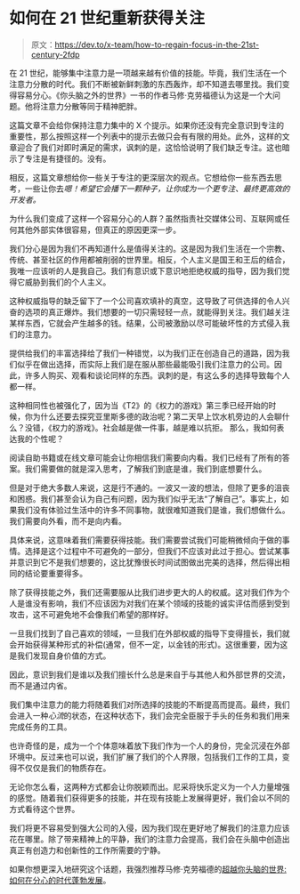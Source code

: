 # 如何在 21 世纪重新获得关注

> 原文：<https://dev.to/x-team/how-to-regain-focus-in-the-21st-century-2fdp>

在 21 世纪，能够集中注意力是一项越来越有价值的技能。毕竟，我们生活在一个注意力分散的时代。我们不断被新鲜刺激的东西轰炸，却不知道去哪里找。我们变得容易分心。《你头脑之外的世界》一书的作者马修·克劳福德认为这是一个大问题。他将注意力分散等同于精神肥胖。

这篇文章不会给你保持注意力集中的 X 个提示。如果你还没有完全意识到专注的重要性，那么按照这样一个列表中的提示去做只会有有限的用处。此外，这样的文章迎合了我们对即时满足的需求，讽刺的是，这恰恰说明了我们缺乏专注。这也暗示了专注是有捷径的。没有。

相反，这篇文章想给你一些关于专注的更深层次的观点。它想给你一些东西去思考，一些让你去*嗯！希望它会播下一颗种子，让你成为一个更专注、最终更高效的开发者。*

为什么我们变成了这样一个容易分心的人群？虽然指责社交媒体公司、互联网或任何其他外部实体很容易，但真正的原因更深一步。

我们分心是因为我们不再知道什么是值得关注的。这是因为我们生活在一个宗教、传统、甚至社区的作用都被削弱的世界里。相反，个人主义是国王和王后的结合，我唯一应该听的人是我自己。我们有意识或下意识地拒绝权威的指导，因为我们觉得它威胁到我们的个人主义。

这种权威指导的缺乏留下了一个公司喜欢填补的真空，这导致了可供选择的令人兴奋的选项的真正爆炸。我们想要的一切只需轻轻一点，就能得到关注。我们越关注某样东西，它就会产生越多的钱。结果，公司被激励以尽可能破坏性的方式侵入我们的注意力。

提供给我们的丰富选择给了我们一种错觉，以为我们正在创造自己的道路，因为我们似乎在做出选择，而实际上我们是在服从那些最能吸引我们注意力的公司。因此，许多人购买、观看和谈论同样的东西。讽刺的是，有这么多的选择导致每个人都一样。

这种相同性也被强化了，因为当《T2》的《权力的游戏》第三季已经开始的时候，你为什么还要去探究亚里斯多德的政治呢？第二天早上饮水机旁边的人会聊什么？没错，《权力的游戏》。社会越是做一件事，越是难以抗拒。
那么，我如何表达我的个性呢？

阅读自助书籍或在线文章可能会让你相信我们需要向内看。我们已经有了所有的答案。我们需要做的就是深入思考，了解我们到底是谁，我们到底想要什么。

但是对于绝大多数人来说，这是行不通的。一波又一波的想法，但除了更多的沮丧和困惑。我们甚至会认为自己有问题，因为我们似乎无法“了解自己”。事实上，如果我们没有体验过生活中的许多不同事物，就很难知道我们是谁，我们想做什么。我们需要向外看，而不是向内看。

具体来说，这意味着我们需要获得技能。我们需要尝试我们可能稍微倾向于做的事情。选择是这个过程中不可避免的一部分，但我们不应该对此过于担心。尝试某事并意识到它不是我们想要的，这比犹豫很长时间试图做出完美的选择，然后得出相同的结论要重要得多。

除了获得技能之外，我们还需要服从比我们进步更大的人的权威。这对我们作为个人是谁没有影响，我们不应该因为对我们在某个领域的技能的诚实评估而感到受到攻击，这不可避免地不会像我们希望的那样好。

一旦我们找到了自己喜欢的领域，一旦我们在外部权威的指导下变得擅长，我们就会开始获得某种形式的补偿(通常，但不一定，以金钱的形式)。这很重要，因为这是我们发现自身价值的方式。

因此，意识到我们是谁以及我们擅长什么总是来自于与其他人和外部世界的交流，而不是通过内省。

我们集中注意力的能力将随着我们对所选择的技能的不断提高而提高。最终，我们会进入一种*心流*的状态，在这种状态下，我们会完全臣服于手头的任务和我们用来完成任务的工具。

也许奇怪的是，成为一个个体意味着放下我们作为一个人的身份，完全沉浸在外部环境中。反过来也可以说，我们扩展了我们的个人界限，包括我们工作的工具，变得不仅仅是我们的物质存在。

无论你怎么看，这两种方式都会让你脱颖而出。尼采将快乐定义为一个人力量增强的感觉。随着我们获得更多的技能，并在现有技能上发展得更好，我们会以不同的方式看待这个世界。

我们将更不容易受到强大公司的入侵，因为我们现在更好地了解我们的注意力应该花在哪里。除了带来精神上的平静，我们的注意力会提高，我们会在头脑中创造出真正有创造力和创新性的工作所需要的宁静。

如果你想更深入地研究这个话题，我强烈推荐马修·克劳福德的[超越你头脑的世界:如何在分心的时代蓬勃发展](https://www.goodreads.com/book/show/22237171-the-world-beyond-your-head)。